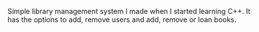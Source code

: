 Simple library management system I made when I started learning C++. It has the options to add, remove users and add, remove or loan books.
